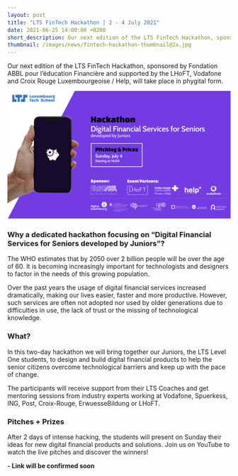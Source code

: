 ```yaml
---
layout: post
title: "LTS FinTech Hackathon | 2 - 4 July 2021"
date: 2021-06-25 14:00:00 +0200
short_description: Our next edition of the LTS FinTech Hackathon, sponsored by Fondation ABBL pour l’éducation Financière and supported by the LHoFT,  Vodafone and Croix Rouge Luxembourgeoise / Help, will take place in phygital form...
thumbnail: /images/news/fintech-hackathon-thumbnail@2x.jpg
---
```


Our next edition of the LTS FinTech Hackathon, sponsored by Fondation ABBL pour l’éducation Financière and supported by the LHoFT,  Vodafone and Croix Rouge Luxembourgeoise / Help, will take place in phygital form.

![FinTech Hackathon Cover](/images/news/fintech-hackathon@2x.jpg)

### Why a dedicated hackathon focusing on “Digital Financial Services for Seniors developed by Juniors”?

The WHO estimates that by 2050 over 2 billion people will be over the age of 60. It is becoming increasingly important for technologists and designers to factor in the needs of this growing population.

Over the past years the usage of digital financial services increased dramatically, making our lives easier, faster and more productive. However, such services are often not adopted nor used by older generations due to difficulties in use, the lack of trust or the missing of technological knowledge. 

### What? 

In this two-day hackathon we will bring together our Juniors, the LTS Level One students, to design and build digital financial products to help the senior citizens overcome technological barriers and keep up with the pace of change.

The participants will receive support from their LTS Coaches and get mentoring sessions from industry experts working at Vodafone, Spuerkess, ING, Post, Croix-Rouge, ErwuesseBildung or LHoFT. 

### Pitches + Prizes 

After 2 days of intense hacking, the students will present on Sunday their ideas for new digital financial products and solutions. Join us on YouTube to watch the live pitches and discover the winners! 

<b>- Link will be confirmed soon</b>